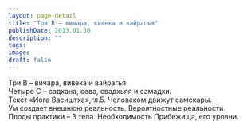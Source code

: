 ```yaml
---
layout: page-detail
title: "Три В – вичара, вивека и вайрагья"
publishDate: 2013.01.30
description: ""
tags:
image:
draft: false
---
```


 Три В – вичара, вивека и вайрагья.   
Четыре С – садхана, сева, свадхьяя и самадхи.  
Текст «Йога Васиштха»,гл.5\. Человеком движут самскары.  
Ум создает внешнюю реальность. Вероятностные реальности.  
Плоды практики – 3 тела. Необходимость Прибежища, его уровни. 

  
